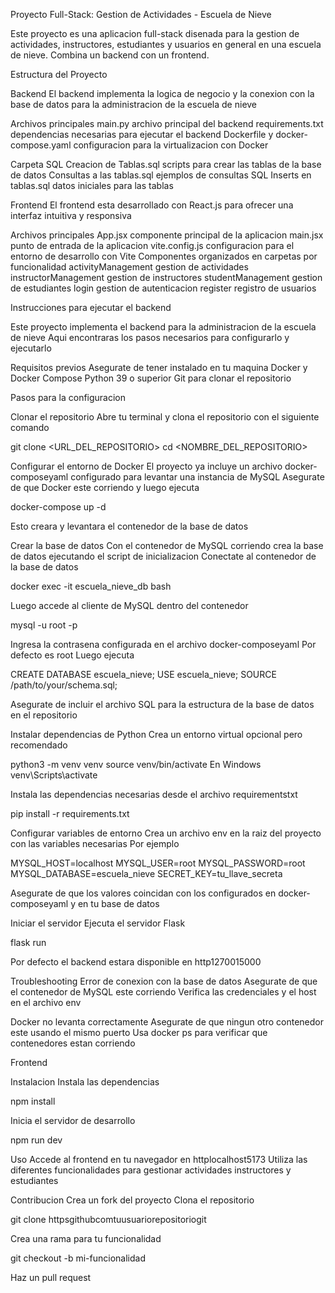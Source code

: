 Proyecto Full-Stack: Gestion de Actividades - Escuela de Nieve

Este proyecto es una aplicacion full-stack disenada para la gestion de actividades, instructores, estudiantes y usuarios en general en una escuela de nieve. Combina un backend  con un frontend.

Estructura del Proyecto

Backend
El backend implementa la logica de negocio y la conexion con la base de datos para la administracion de la escuela de nieve

Archivos principales
main.py archivo principal del backend
requirements.txt dependencias necesarias para ejecutar el backend
Dockerfile y docker-compose.yaml configuracion para la virtualizacion con Docker

Carpeta SQL
Creacion de Tablas.sql scripts para crear las tablas de la base de datos
Consultas a las tablas.sql ejemplos de consultas SQL
Inserts en tablas.sql datos iniciales para las tablas

Frontend
El frontend esta desarrollado con React.js para ofrecer una interfaz intuitiva y responsiva

Archivos principales
App.jsx componente principal de la aplicacion
main.jsx punto de entrada de la aplicacion
vite.config.js configuracion para el entorno de desarrollo con Vite
Componentes organizados en carpetas por funcionalidad
activityManagement gestion de actividades
instructorManagement gestion de instructores
studentManagement gestion de estudiantes
login gestion de autenticacion
register registro de usuarios

Instrucciones para ejecutar el backend

Este proyecto implementa el backend para la administracion de la escuela de nieve Aqui encontraras los pasos necesarios para configurarlo y ejecutarlo

Requisitos previos
Asegurate de tener instalado en tu maquina
Docker y Docker Compose
Python 39 o superior
Git para clonar el repositorio

Pasos para la configuracion

Clonar el repositorio
Abre tu terminal y clona el repositorio con el siguiente comando

git clone <URL_DEL_REPOSITORIO>
cd <NOMBRE_DEL_REPOSITORIO>

Configurar el entorno de Docker
El proyecto ya incluye un archivo docker-composeyaml configurado para levantar una instancia de MySQL Asegurate de que Docker este corriendo y luego ejecuta

docker-compose up -d

Esto creara y levantara el contenedor de la base de datos

Crear la base de datos
Con el contenedor de MySQL corriendo crea la base de datos ejecutando el script de inicializacion Conectate al contenedor de la base de datos

docker exec -it escuela_nieve_db bash

Luego accede al cliente de MySQL dentro del contenedor

mysql -u root -p

Ingresa la contrasena configurada en el archivo docker-composeyaml Por defecto es root Luego ejecuta

CREATE DATABASE escuela_nieve;
USE escuela_nieve;
SOURCE /path/to/your/schema.sql;

Asegurate de incluir el archivo SQL para la estructura de la base de datos en el repositorio

Instalar dependencias de Python
Crea un entorno virtual opcional pero recomendado

python3 -m venv venv
source venv/bin/activate  En Windows venv\Scripts\activate

Instala las dependencias necesarias desde el archivo requirementstxt

pip install -r requirements.txt

Configurar variables de entorno
Crea un archivo env en la raiz del proyecto con las variables necesarias Por ejemplo

MYSQL_HOST=localhost
MYSQL_USER=root
MYSQL_PASSWORD=root
MYSQL_DATABASE=escuela_nieve
SECRET_KEY=tu_llave_secreta

Asegurate de que los valores coincidan con los configurados en docker-composeyaml y en tu base de datos

Iniciar el servidor
Ejecuta el servidor Flask

flask run

Por defecto el backend estara disponible en http1270015000

Troubleshooting
Error de conexion con la base de datos
Asegurate de que el contenedor de MySQL este corriendo
Verifica las credenciales y el host en el archivo env

Docker no levanta correctamente
Asegurate de que ningun otro contenedor este usando el mismo puerto
Usa docker ps para verificar que contenedores estan corriendo

Frontend

Instalacion
Instala las dependencias

npm install

Inicia el servidor de desarrollo

npm run dev

Uso
Accede al frontend en tu navegador en httplocalhost5173
Utiliza las diferentes funcionalidades para gestionar actividades instructores y estudiantes

Contribucion
Crea un fork del proyecto
Clona el repositorio

git clone httpsgithubcomtuusuariorepositoriogit

Crea una rama para tu funcionalidad

git checkout -b mi-funcionalidad

Haz un pull request
